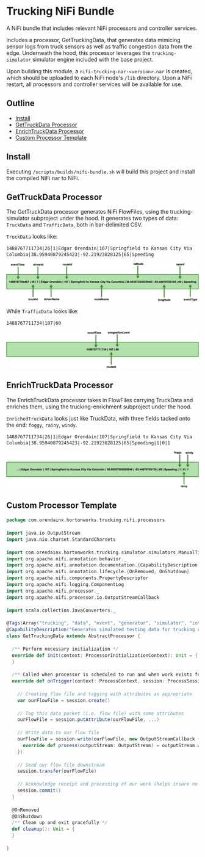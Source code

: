 # Trucking NiFi Bundle

A NiFi bundle that includes relevant NiFi processors and controller services.

Includes a processor, GetTruckingData, that generates data mimicing sensor logs from truck sensors as well as traffic congestion data from the edge.  Underneath the hood, this processor leverages the `trucking-simulator` simulator engine included with the base project.

Upon building this module, a `nifi-trucking-nar-<version>.nar` is created, which should be uploaded to each NiFi node's `/lib` directory.  Upon a NiFi restart, all processors and controller services will be available for use.

## Outline

-   [Install](#install)
-   [GetTruckData Processor](#gettruckdata-processor)
-   [EnrichTruckData Processor](#enrichtruckdata-processor)
-   [Custom Processor Template](#custom-processor-template)

## Install

Executing `/scripts/builds/nifi-bundle.sh` will build this project and install the compiled NiFi nar to NiFi.

## GetTruckData Processor

The GetTruckData processor generates NiFi FlowFiles, using the trucking-simulator subproject under the hood.  It generates two types of data: `TruckData` and `TrafficData`, both in bar-delimited CSV.

`TruckData` looks like:
```
1488767711734|26|1|Edgar Orendain|107|Springfield to Kansas City Via Columbia|38.95940879245423|-92.21923828125|65|Speeding
```
![TruckData fields](readme-assets/truck-data_fields.png)

While `TrafficData` looks like:
```
1488767711734|107|60
```
![TrafficData fields](readme-assets/traffic-data_fields.png)

## EnrichTruckData Processor

The EnrichTruckData processor takes in FlowFiles carrying TruckData and enriches them, using the trucking-enrichment subproject under the hood.

`EnrichedTruckData` looks just like TruckData, with three fields tacked onto the end: `foggy`, `rainy`, `windy`.
```
1488767711734|26|1|Edgar Orendain|107|Springfield to Kansas City Via Columbia|38.95940879245423|-92.21923828125|65|Speeding|1|0|1
```
![EnrichedTruckData fields](readme-assets/enriched-truck-data_fields.png)


## Custom Processor Template
```scala
package com.orendainx.hortonworks.trucking.nifi.processors

import java.io.OutputStream
import java.nio.charset.StandardCharsets

import com.orendainx.hortonworks.trucking.simulator.simulators.ManualTickAndFetchSimulator
import org.apache.nifi.annotation.behavior._
import org.apache.nifi.annotation.documentation.{CapabilityDescription, Tags}
import org.apache.nifi.annotation.lifecycle.{OnRemoved, OnShutdown}
import org.apache.nifi.components.PropertyDescriptor
import org.apache.nifi.logging.ComponentLog
import org.apache.nifi.processor._
import org.apache.nifi.processor.io.OutputStreamCallback

import scala.collection.JavaConverters._

@Tags(Array("trucking", "data", "event", "generator", "simulator", "iot"))
@CapabilityDescription("Generates simulated testing data for trucking use cases")
class GetTruckingData extends AbstractProcessor {

  /** Perform necessary initialization */
  override def init(context: ProcessorInitializationContext): Unit = {
  }

  /** Called when processor is scheduled to run and when work exists for it */
  override def onTrigger(context: ProcessContext, session: ProcessSession): Unit = {

    // Creating flow file and tagging with attributes as appropriate
    var ourFlowFile = session.create()

    // Tag this data packet (i.e. flow file) with some attributes
    ourFlowFile = session.putAttribute(ourFlowFile, ...)

    // Write data to our flow file
    ourFlowFile = session.write(ourFlowFile, new OutputStreamCallback {
      override def process(outputStream: OutputStream) = outputStream.write(...)
    })

    // Send our flow file downstream
    session.transfer(ourFlowFile)

    // Acknowledge receipt and processing of our work (helps insure no data loss)
    session.commit()
  }

  @OnRemoved
  @OnShutdown
  /** Clean up and exit gracefully */
  def cleanup(): Unit = {
  }

}
```